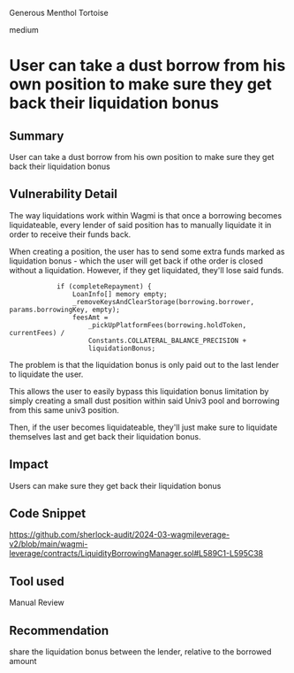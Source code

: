 Generous Menthol Tortoise

medium

# User can take a dust borrow from his own position to make sure they get back their liquidation bonus

## Summary
User can take a dust borrow from his own position to make sure they get back their liquidation bonus

## Vulnerability Detail
The way liquidations work within Wagmi is that once a borrowing becomes liquidateable, every lender of said position has to manually liquidate it in order to receive their funds back. 

When creating a position, the user has to send some extra funds marked as liquidation bonus - which the user will get back if othe order is closed without a liquidation. However, if they get liquidated, they'll lose said funds.

```solidity
            if (completeRepayment) {
                LoanInfo[] memory empty;
                _removeKeysAndClearStorage(borrowing.borrower, params.borrowingKey, empty);
                feesAmt =
                    _pickUpPlatformFees(borrowing.holdToken, currentFees) /
                    Constants.COLLATERAL_BALANCE_PRECISION +
                    liquidationBonus;
```

The problem is that the liquidation bonus is only paid out to the last lender to liquidate the user. 

This allows the user to easily bypass this liquidation bonus limitation by simply creating a small dust position within said Univ3 pool and borrowing from this same univ3 position.

Then, if the user becomes liquidateable, they'll just make sure to liquidate themselves last and get back their liquidation bonus. 


## Impact
Users can make sure they get back their liquidation bonus

## Code Snippet
https://github.com/sherlock-audit/2024-03-wagmileverage-v2/blob/main/wagmi-leverage/contracts/LiquidityBorrowingManager.sol#L589C1-L595C38

## Tool used

Manual Review

## Recommendation
share the liquidation bonus between the lender, relative to the borrowed amount